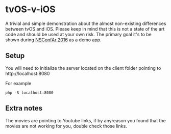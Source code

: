 # tvOS-v-iOS
A trivial and simple demonstration about the almost non-existing differences between tvOS and iOS. Please keep in mind that this is not a state of the art code and should be used at your own risk. The primary goal it's to be shown during [NSConfAr 2016](http://nsconfarg.com/) as a demo app.


## Setup
You will need to initialize the server located on the client folder pointing to http://localhost:8080

For example 

```
php -S localhost:8080
```

## Extra notes
The movies are pointing to Youtube links, if by anyreason you found that the movies are not working for you, double check those links. 
